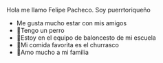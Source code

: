 
 Hola me llamo Felipe Pacheco. Soy puerrtoriqueño
 - Me gusta mucho estar con mis amigos
- 🐶Tengo un perro
- 🏀Estoy en el equipo de baloncesto de mi escuela
- 🥩Mi comida favorita es el churrasco
- 💙Amo mucho a mi familia
